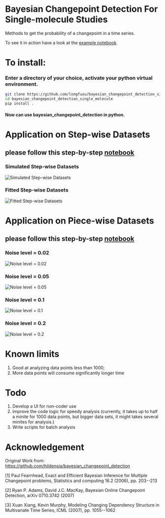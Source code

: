 

Bayesian Changepoint Detection For Single-molecule Studies
==============================

Methods to get the probability of a changepoint in a time series. 
    
To see it in action have a look at the [example notebook](Examples).


# To install:

### Enter a directory of your choice, activate your python virtual environment.

```bash
git clone https://github.com/longfuxu/bayesian_changepoint_detection_single_molecule.git
cd bayesian_changepoint_detection_single_molecule
pip install .
```
#### Now can use bayesian_changepoint_detection in python.

# Application on Step-wise Datasets
## please follow this step-by-step [notebook](Examples/example_stepwise_CPdetection.ipynb)
### Simulated Step-wise Datasets
![Simulated Step-wise Datasets](Docs/images/image_1.png)
### Fitted Step-wise Datasets
![Fitted Step-wise Datasets](Docs/images/image_2.png)

# Application on Piece-wise Datasets
## please follow this step-by-step [notebook](Examples/example_piecewise_CPdetection.ipynb)
### Noise level = 0.02
![Noise level = 0.02](Docs/images/image_3.png)
### Noise level = 0.05
![Noise level = 0.05](Docs/images/image_4.png)
### Noise level = 0.1
![Noise level = 0.1](Docs/images/image_5.png)
### Noise level = 0.2
![Noise level = 0.2](Docs/images/image_6.png)

# Known limits
1. Good at analyzing data points less than 1000; 
2. More data points will consume significantly longer time


# Todo
1. Develop a UI for non-coder use
2. Improve the code logic for speedy analysis (currently, it takes up to half a minite for 1000 data points, but bigger data sets, it might takes several minites for analysis.)
3. Write scripts for batch analysis

# Acknowledgement
Original Work from:  https://github.com/hildensia/bayesian_changepoint_detection

[1] Paul Fearnhead, Exact and Efficient Bayesian Inference for Multiple                                    
    Changepoint problems, Statistics and computing 16.2 (2006), pp. 203--213                               
                                   
[2] Ryan P. Adams, David J.C. MacKay, Bayesian Online Changepoint Detection,                            arXiv 0710.3742 (2007)                                                                              

[3] Xuan Xiang, Kevin Murphy, Modeling Changing Dependency Structure in                                    
    Multivariate Time Series, ICML (2007), pp. 1055--1062


